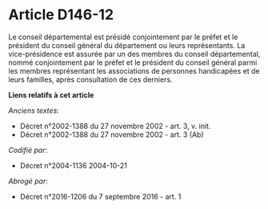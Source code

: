 # Article D146-12

Le conseil départemental est présidé conjointement par le préfet et le président du conseil général du département ou leurs
représentants. La vice-présidence est assurée par un des membres du conseil départemental, nommé conjointement par le préfet
et le président du conseil général parmi les membres représentant les associations de personnes handicapées et de leurs
familles, après consultation de ces derniers.

**Liens relatifs à cet article**

_Anciens textes_:

  - Décret n°2002-1388 du 27 novembre 2002 - art. 3, v. init.
  - Décret n°2002-1388 du 27 novembre 2002 - art. 3 (Ab)

_Codifié par_:

  - Décret n°2004-1136 2004-10-21

_Abrogé par_:

  - Décret n°2016-1206 du 7 septembre 2016 - art. 1
